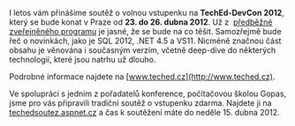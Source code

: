 <!-- dcterms:identifier = aspnetcz#384 -->
<!-- dcterms:title = Vyhrajte volný vstup na TechEd-DevCon 2012 -->
<!-- dcterms:abstract = I letos vám přinášíme soutěž o volnou vstupenku na TechEd-DevCon 2012, který se bude konat v Praze od 23. do 26. dubna 2012. -->
<!-- np9:categoryId = 6 -->
<!-- x4w:category = Akce a události -->
<!-- np9:authorId = 1 -->
<!-- np9:authorEmail = michal.valasek@altairis.cz -->
<!-- dcterms:creator = Michal Altair Valášek -->
<!-- dcterms:created = 2012-04-08T20:33:37.253+02:00 -->
<!-- dcterms:dateAccepted = 2012-04-08T20:33:38+02:00 -->
<!-- x4w:pictureWidth = 150 -->
<!-- x4w:pictureHeight = 150 -->
<!-- x4w:pictureUrl = /perex-pictures/20120410-aktualizovano-pozvanka-na-teched-devcon-2012-praha.png -->

I letos vám přinášíme soutěž o volnou vstupenku na **TechEd-DevCon 2012**, který se bude konat v Praze od **23. do 26. dubna 2012**. Už z  [předběžně zveřejněného programu](http://www.teched.cz/index.html#program) je jasné, že se bude na co těšit. Samozřejmě bude řeč o novinkách, jako je SQL 2012, .NET 4.5 a VS11. Nicméně značnou část obsahu je věnována i současným verzím, včetně deep-dive do některých technologií, které jsou natrhu už dlouho.

Podrobné informace najdete na [www.teched.cz](http://www.teched.cz).

Ve spolupráci s jedním z pořadatelů konference, počítačovou školou Gopas, jsme pro vás připravili tradiční soutěž o vstupenku zdarma. Najdete ji na [techedsoutez.aspnet.cz](http://techedsoutez.aspnet.cz/) a čas k soutěžení máte do neděle 15. dubna 2012.